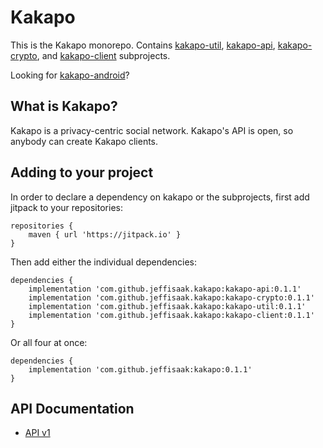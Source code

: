 # Kakapo

This is the Kakapo monorepo. Contains [kakapo-util](kakapo-util), [kakapo-api](kakapo-api), [kakapo-crypto](kakapo-crypto), and [kakapo-client](kakapo-client) subprojects.

Looking for [kakapo-android](https://github.com/jeffisaak/kakapo-android)?

## What is Kakapo?

Kakapo is a privacy-centric social network. Kakapo's API is open, so anybody can create Kakapo clients.

## Adding to your project

In order to declare a dependency on kakapo or the subprojects, first add jitpack to your repositories:

```
repositories {
    maven { url 'https://jitpack.io' }
}
```

Then add either the individual dependencies:

```
dependencies {
    implementation 'com.github.jeffisaak.kakapo:kakapo-api:0.1.1'
    implementation 'com.github.jeffisaak.kakapo:kakapo-crypto:0.1.1'
    implementation 'com.github.jeffisaak.kakapo:kakapo-util:0.1.1'
    implementation 'com.github.jeffisaak.kakapo:kakapo-client:0.1.1'
}
```

Or all four at once:

```
dependencies {
    implementation 'com.github.jeffisaak:kakapo:0.1.1'
}
```

## API Documentation

- [API v1](API-V1.md)
